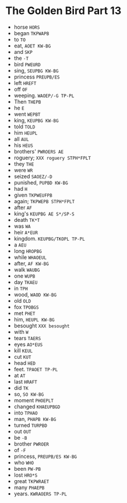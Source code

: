 # The Golden Bird Part 13

* horse `HORS`
* began `TKPWAPB`
* to `TO`
* eat, `AOET KW-BG`
* and `SKP`
* the `-T`
* bird `PWEURD`
* sing, `SEUPBG KW-BG`
* princess `PREUPB/ES`
* left `HREFT`
* off `OF`
* weeping. `WAOEP/-G TP-PL`
* Then `THEPB`
* he `E`
* went `WEPBT`
* king, `KEUPBG KW-BG`
* told `TOLD`
* him `HEUPL`
* all `AUL`
* his `HEUS`
* brothers' `PWROERS AE`
* roguery; `XXX roguery STPH*FPLT`
* they `THE`
* were `WR`
* seized `SAOEZ/-D`
* punished, `PUPBD KW-BG`
* had `H`
* given `TKPWEUFPB`
* again; `TKPWEPB STPH*FPLT`
* after `AF`
* king's `KEUPBG AE S*/SP-S`
* death `TK*T`
* was `WA`
* heir `A*EUR`
* kingdom. `KEUPBG/TKOPL TP-PL`
* a `AEU`
* long `HROPBG`
* while `WHAOEUL`
* after, `AF KW-BG`
* walk `WAUBG`
* one `WUPB`
* day `TKAEU`
* in `TPH`
* wood, `WAOD KW-BG`
* old `OLD`
* fox `TPOBGS`
* met `PHET`
* him, `HEUPL KW-BG`
* besought `XXX besought`
* with `W`
* tears `TAERS`
* eyes `AO*EUS`
* kill `KEUL`
* cut `KUT`
* head `HED`
* feet. `TPAOET TP-PL`
* at `AT`
* last `HRAFT`
* did `TK`
* so, `SO KW-BG`
* moment `PHOEPLT`
* changed `KHAEUPBGD`
* into `TPHAO`
* man, `PHAPB KW-BG`
* turned `TURPBD`
* out `OUT`
* be `-B`
* brother `PWROER`
* of `-F`
* princess, `PREUPB/ES KW-BG`
* who `WHO`
* been `PW-PB`
* lost `HRO*S`
* great `TKPWRAET`
* many `PHAEPB`
* years. `KWRAOERS TP-PL`
